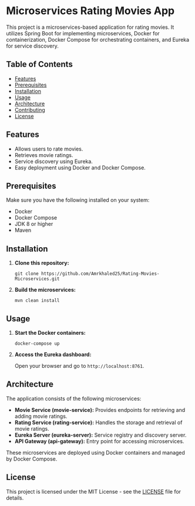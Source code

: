 # Microservices Rating Movies App

This project is a microservices-based application for rating movies. It utilizes Spring Boot for implementing microservices, Docker for containerization, Docker Compose for orchestrating containers, and Eureka for service discovery.

## Table of Contents

- [Features](#features)
- [Prerequisites](#prerequisites)
- [Installation](#installation)
- [Usage](#usage)
- [Architecture](#architecture)
- [Contributing](#contributing)
- [License](#license)

## Features

- Allows users to rate movies.
- Retrieves movie ratings.
- Service discovery using Eureka.
- Easy deployment using Docker and Docker Compose.

## Prerequisites

Make sure you have the following installed on your system:

- Docker
- Docker Compose
- JDK 8 or higher
- Maven

## Installation

1. **Clone this repository:**

    ```
    git clone https://github.com/Amrkhaled25/Rating-Movies-Microservices.git
    ```


3. **Build the microservices:**

    ```
    mvn clean install
    ```

## Usage

1. **Start the Docker containers:**

    ```
    docker-compose up
    ```

2. **Access the Eureka dashboard:**

    Open your browser and go to `http://localhost:8761`.



## Architecture

The application consists of the following microservices:

- **Movie Service (movie-service):** Provides endpoints for retrieving and adding movie ratings.
- **Rating Service (rating-service):** Handles the storage and retrieval of movie ratings.
- **Eureka Server (eureka-server):** Service registry and discovery server.
- **API Gateway (api-gateway):** Entry point for accessing microservices.

These microservices are deployed using Docker containers and managed by Docker Compose.



## License

This project is licensed under the MIT License - see the [LICENSE](LICENSE) file for details.
